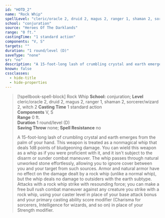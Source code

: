 ```yaml
---
id: "HOTD_2"
name: "Rock Whip"
spellLevel: "cleric/oracle 2, druid 2, magus 2, ranger 1, shaman 2, sorcerer/wizard 2, witch 2"
school: "conjuration"
source: "Heroes Of The Darklands"
range: "0 ft."
castingTime: "1 standard action"
components: "V, S"
targets: ""
duration: "1 round/level (D)"
saveType: "none"
sr: "no"
description: "A 15-foot-long lash of crumbling crystal and earth emerges from the palm of your hand. This weapon is treated as a nonmagical whip that deals 1d8 points of bludgeoning damage. You can wield this weapon as a whip as if you were proficient with it, and it isn't subject to the disarm or sunder combat maneuver. The whip passes through natural unworked stone effortlessly, allowing you to ignore cover between you and your target from such sources. Armor and natural armor have no effect on the damage dealt by a rock whip (unlike a normal whip), but the whip deals no damage to outsiders with the earth subtype. Attacks with a rock whip strike with resounding  force; you can make a free bull rush combat maneuver against any creature you strike with a rock whip, using your caster level in place of your base attack bonus and your primary casting ability score modifier (Charisma for sorcerers, Intelligence for wizards, and so on) in place of your Strength modifier."
known: false
cssclasses:
  - hide-title
  - hide-properties
---
```


> [!spellbook-spell-block] Rock Whip
> **School:** conjuration; **Level** cleric/oracle 2, druid 2, magus 2, ranger 1, shaman 2, sorcerer/wizard 2, witch 2
> **Casting Time** 1 standard action  
> **Components** V, S  
> **Range** 0 ft.  
> **Duration** 1 round/level (D)  
> **Saving Throw** none; **Spell Resistance** no
> 
> A 15-foot-long lash of crumbling crystal and earth emerges from the palm of your hand. This weapon is treated as a nonmagical whip that deals 1d8 points of bludgeoning damage. You can wield this weapon as a whip as if you were proficient with it, and it isn't subject to the disarm or sunder combat maneuver. The whip passes through natural unworked stone effortlessly, allowing you to ignore cover between you and your target from such sources. Armor and natural armor have no effect on the damage dealt by a rock whip (unlike a normal whip), but the whip deals no damage to outsiders with the earth subtype. Attacks with a rock whip strike with resounding  force; you can make a free bull rush combat maneuver against any creature you strike with a rock whip, using your caster level in place of your base attack bonus and your primary casting ability score modifier (Charisma for sorcerers, Intelligence for wizards, and so on) in place of your Strength modifier.